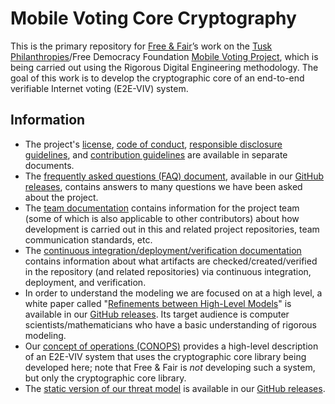 # Mobile Voting Core Cryptography

This is the primary repository for [Free & Fair](https://freeandfair.us/)’s work on the [Tusk Philanthropies](https://tuskphilanthropies.org/)/Free Democracy Foundation [Mobile Voting Project](https://mobilevoting.org/), which is being carried out using the Rigorous Digital Engineering methodology. The goal of this work is to develop the cryptographic core of an end-to-end verifiable Internet voting (E2E-VIV) system.

## Information

- The project's [license](./LICENSE.md), [code of conduct](./CODE_OF_CONDUCT.md), [responsible disclosure guidelines](./SECURITY.md), and [contribution guidelines](./CONTRIBUTING.md) are available in separate documents.
- The [frequently asked questions (FAQ) document](https://github.com/FreeAndFair/MobileVotingCoreCryptography/releases/download/latest/faq.pdf), available in our [GitHub releases](https://github.com/FreeAndFair/MobileVotingCoreCryptography/releases), contains answers to many questions we have been asked about the project.
- The [team documentation](./docs/team.md) contains information for the project team (some of which is also applicable to other contributors) about how development is carried out in this and related project repositories, team communication standards, etc.
- The [continuous integration/deployment/verification documentation](./docs/ci_cd_cv.md) contains information about what artifacts are checked/created/verified in the repository (and related repositories) via continuous integration, deployment, and verification.
- In order to understand the modeling we are focused on at a high level, a white paper called "[Refinements between High-Level Models](https://github.com/FreeAndFair/MobileVotingCoreCryptography/releases/download/latest/refinements_paper.pdf)" is available in our [GitHub releases](https://github.com/FreeAndFair/MobileVotingCoreCryptography/releases).  Its target audience is computer scientists/mathematicians who have a basic understanding of rigorous modeling.
- Our [concept of operations (CONOPS)](./docs/conops/conops.md) provides a high-level description of an E2E-VIV system that uses the cryptographic core library being developed here; note that Free & Fair is _not_ developing such a system, but only the cryptographic core library.
- The [static version of our threat model](https://github.com/FreeAndFair/MobileVotingCoreCryptography/releases/download/latest/threat-model.pdf) is available in our [GitHub releases](https://github.com/FreeAndFair/MobileVotingCoreCryptography/releases).
